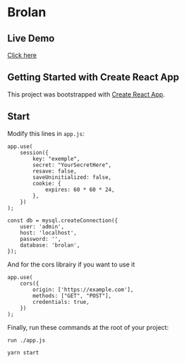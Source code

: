 # Brolan

## Live Demo

[Click here](https://brolan.damien-mathieu.fr/) 

## Getting Started with Create React App

This project was bootstrapped with [Create React App](https://github.com/facebook/create-react-app).

## Start 

Modify this lines in `app.js`:

```
app.use(
    session({
        key: "exemple",
        secret: "YourSecretHere",
        resave: false,
        saveUninitialized: false,
        cookie: {
            expires: 60 * 60 * 24,
        },
    })
);

const db = mysql.createConnection({
    user: 'admin',
    host: 'localhost',
    password: '',
    database: 'brolan',
});
```

And for the cors librairy if you want to use it 

```
app.use(
    cors({
        origin: ['https://example.com'],
        methods: ["GET", "POST"],
        credentials: true,
    })
);
```

Finally, run these commands at the root of your project:

```
run ./app.js
```

```
yarn start
```

